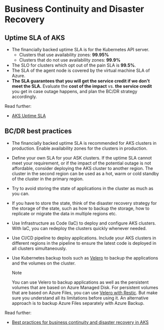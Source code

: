 # Business Continuity and Disaster Recovery

## Uptime SLA of AKS

- The financially backed uptime SLA is for the Kubernetes API server.
  - Clusters that use availability zones: **99.95%**
  - Clusters that do not use availability zones: **99.9%**
- The SLO for clusters which opt out of the pain SLA is **99.5%**.
- The SLA of the agent node is covered by the virtual machine SLA of Azure.
- **The SLA guarantees that you will get the service credit if we don't meet the SLA.** Evaluate the **cost of the impact** vs. **the service credit** you get in case outage happens, and plan the BC/DR strategy accordingly.

Read further:

- [AKS Uptime SLA](https://docs.microsoft.com/azure/aks/uptime-sla)

## BC/DR best practices

- The financially backed uptime SLA is recommended for AKS clusters in production. Enable availability zones for the clusters in production.
- Define your own SLA for your ASK clusters. If the uptime SLA cannot meet your requirement, or if the impact of the potential outage is not affordable, consider deploying the AKS cluster to another region. The cluster in the second region can be used as a hot, warm or cold standby of the cluster in the primary region.
- Try to avoid storing the state of applications in the cluster as much as you can.
- If you have to store the state, think of the disaster recovery strategy for the storage of the state, such as how to backup the storage, how to replicate or migrate the data in multiple regions etc.
- Use Infrastructure as Code (IaC) to deploy and configure AKS clusters. With IaC, you can redeploy the clusters quickly whenever needed.
- Use CI/CD pipeline to deploy applications. Include your AKS clusters in different regions in the pipeline to ensure the latest code is deployed in all clusters simultaneously.
- Use Kubernetes backup tools such as [Velero](https://github.com/vmware-tanzu/velero-plugin-for-microsoft-azure) to backup the applications and the volumes on the cluster.

    > [!NOTE]
    > You can use Velero to backup applications as well as the persistent volumes that are based on Azure Managed Disk. For persistent volumes that are based on Azure Files, you can use [Velero with Restic](https://velero.io/docs/v1.6/restic/). But make sure you understand all its limitations before using it. An alternative approach is to backup Azure Files separately with Azure Backup.

Read further:

- [Best practices for business continuity and disaster recovery in AKS](https://docs.microsoft.com/azure/aks/operator-best-practices-multi-region)
